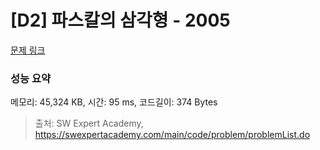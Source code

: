 # [D2] 파스칼의 삼각형 - 2005 

[문제 링크](https://swexpertacademy.com/main/code/problem/problemDetail.do?contestProbId=AV5P0-h6Ak4DFAUq) 

### 성능 요약

메모리: 45,324 KB, 시간: 95 ms, 코드길이: 374 Bytes



> 출처: SW Expert Academy, https://swexpertacademy.com/main/code/problem/problemList.do
